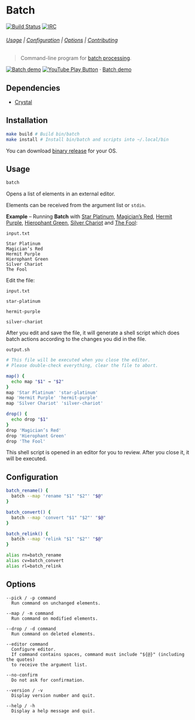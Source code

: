 # Batch

[![Build Status](https://travis-ci.org/alexherbo2/batch.svg)](https://travis-ci.org/alexherbo2/batch)
[![IRC](https://img.shields.io/badge/IRC-%23batch-blue)](https://webchat.freenode.net/#batch)

###### [Usage](#usage) | [Configuration](#configuration) | [Options](#options) | [Contributing](CONTRIBUTING)

> Command-line program for [batch processing].

[![Batch demo](https://img.youtube.com/vi_webp/QN4mrZXYHPo/maxresdefault.webp)](https://youtu.be/QN4mrZXYHPo "YouTube – Batch demo")
[![YouTube Play Button](https://www.iconfinder.com/icons/317714/download/png/16)](https://youtu.be/QN4mrZXYHPo) · [Batch demo](https://youtu.be/QN4mrZXYHPo)

## Dependencies

- [Crystal]

## Installation

``` sh
make build # Build bin/batch
make install # Install bin/batch and scripts into ~/.local/bin
```

You can download [binary release](https://github.com/alexherbo2/batch/releases) for your OS.

## Usage

``` sh
batch
```

Opens a list of elements in an external editor.

Elements can be received from the argument list or `stdin`.

**Example** – Running **Batch** with [Star Platinum], [Magician’s Red], [Hermit Purple], [Hierophant Green], [Silver Chariot] and [The Fool]:

`input.txt`

```
Star Platinum
Magician’s Red
Hermit Purple
Hierophant Green
Silver Chariot
The Fool
```

Edit the file:

`input.txt`

```
star-platinum

hermit-purple

silver-chariot

```

After you edit and save the file, it will generate a shell script
which does batch actions according to the changes you did in the file.

`output.sh`

``` sh
# This file will be executed when you close the editor.
# Please double-check everything, clear the file to abort.

map() {
  echo map "$1" → "$2"
}
map 'Star Platinum' 'star-platinum'
map 'Hermit Purple' 'hermit-purple'
map 'Silver Chariot' 'silver-chariot'

drop() {
  echo drop "$1"
}
drop 'Magician’s Red'
drop 'Hierophant Green'
drop 'The Fool'
```

This shell script is opened in an editor for you to review.
After you close it, it will be executed.

## Configuration

``` sh
batch_rename() {
  batch --map 'rename "$1" "$2"' "$@"
}

batch_convert() {
  batch --map 'convert "$1" "$2"' "$@"
}

batch_relink() {
  batch --map 'relink "$1" "$2"' "$@"
}

alias rn=batch_rename
alias cv=batch_convert
alias rl=batch_relink
```

## Options

```
--pick / -p command
  Run command on unchanged elements.

--map / -m command
  Run command on modified elements.

--drop / -d command
  Run command on deleted elements.

--editor command
  Configure editor.
  If command contains spaces, command must include "${@}" (including the quotes)
  to receive the argument list.

--no-confirm
  Do not ask for confirmation.

--version / -v
  Display version number and quit.

--help / -h
  Display a help message and quit.
```

[Batch processing]: https://en.wikipedia.org/wiki/Batch_processing
[Crystal]: https://crystal-lang.org
[Star Platinum]: https://jojo.fandom.com/wiki/Star_Platinum
[Magician’s Red]: https://jojo.fandom.com/wiki/Magician's_Red
[Hermit Purple]: https://jojo.fandom.com/wiki/Hermit_Purple
[Hierophant Green]: https://jojo.fandom.com/wiki/Hierophant_Green
[Silver Chariot]: https://jojo.fandom.com/wiki/Silver_Chariot
[The Fool]: https://jojo.fandom.com/wiki/The_Fool
